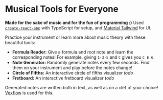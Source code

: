# Musical Tools for Everyone

**Made for the sake of music and for the fun of programming :)** Used [`create-react-app`](https://create-react-app.dev/) with TypeScript for setup, and [Material Tailwind](https://www.material-tailwind.com/) for UI.

Practice your instrument or learn more about music theory with these beautiful tools:

- **Formula Reader:** Give a formula and root note and learn the corresponding notes! For example, giving `1-3-5` and `C` gives you `C E G`.
- **Note Generator:** Randomly generate notes every few seconds. Find them on your instrument and play before the notes change!
- **Circle of Fifths:** An interactive circle of fifths visualizer _todo_
- **Fretboard:** An interactive fretboard visualizer _todo_

Generated notes are written both in text, as well as on a clef of your choice! [Vexflow](https://www.vexflow.com/) is used for this.

